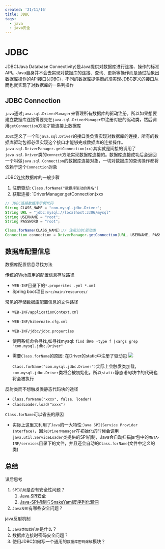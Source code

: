 ```yaml
---
created: '21/11/16'
title: JDBC
tags:
  - java
  - java安全
---
```

# JDBC
JDBC(Java Database Connectivity)是Java提供对数据库进行连接、操作的标准API。Java自身并不会去实现对数据库的连接、查询、更新等操作而是通过抽象出数据库操作的API接口(JDBC)，不同的数据库提供商必须实现JDBC定义的接口从而也就实现了对数据库的一系列操作

## JDBC Connection
`java`通过`java.sql.DriverManager`来管理所有数据库的驱动注册，所以如果想要建立数据库连接需要先在`java.sql.DriverManager`中注册对应的驱动类，然后调用`getConnection`方法才能连接上数据库

 `JDBC`定义了一个叫`java.sql.Driver`的接口类负责实现对数据库的连接，所有的数据库驱动包都必须实现这个接口才能够完成数据库的连接操作。`java.sql.DriverManager.getConnection(xx)`其实就是间接的调用了`java.sql.Driver`类的`connect`方法实现数据库连接的。数据库连接成功后会返回一个叫做`java.sql.Connection`的数据库连接对象，一切对数据库的查询操作都将依赖于这个`Connection`对象

 JDBC连接数据库的一般步骤
  1. 注册驱动: `Class.forName("数据库驱动的类名")`
  2. 获取连接: `DriverManager.getConnection(xxx
  
  ```java
// JDBC连接数据库示例代码
String CLASS_NAME = "com.mysql.jdbc.Driver";
String URL = "jdbc:mysql://localhost:3306/mysql"
String USERNAME = "root";
String PASSWORD = "root";

Class.forName(CLASS_NAME);// 注册JDBC驱动类
Connection connection = DriverManager.getConnection(URL, USERNAME, PASSWORD);
```

## 数据库配置信息
数据库配置信息寻找方法

传统的Web应用的配置信息存放路径
  - `WEB-INF`目录下的`*.properites .yml *.xml`
  - Spring boot项目:`src/main/resources/`

常见的存储数据库配置信息的文件路径
  - `WEB-INF/applicationContext.xml`
  - `WEB-INF/hibernate.cfg.xml`
  - `WEB-INF/jdbc/jdbc.properties`
- 使用系统命令寻找,如寻找mysql: `find 路径 -type f |xargs grep "com.mysql.jdbc.Driver"`

- 需要`Class.forName`的原因: 在Driver的static中注册了驱动包
  ![](https://static.zhishibox.net/20210118/108448336_image-20191208225820692.png)

  `Class.forName("com.mysql.jdbc.Driver")`实际上会触发类加载，`com.mysql.jdbc.Driver`类将会被初始化，所以`static`静态语句块中的代码也将会被执行

反射类而不想触发类静态代码块的途径
  - `Class.forName("xxxx", false, loader)`
  - `ClassLoader.load("xxxx")`

`Class.forName`可以省去的原因
  - 实际上这里又利用了`Java`的一大特性:`Java SPI(Service Provider Interface)`，因为`DriverManager`在初始化的时候会调用`java.util.ServiceLoader`类提供的SPI机制，Java会自动扫描jar包中的`META-INF/services`目录下的文件，并且还会自动的`Class.forName`(文件中定义的类)

## 总结
课后思考
  1. `SPI机制`是否有安全性问题？
      1. [Java SPI安全](http://www.liuhaihua.cn/archives/642853.html)
      2. [Java-SPI机制与SnakeYaml反序列化漏洞](https://ce-automne.github.io/2020/02/08/Java-SPI机制与SnakeYaml反序列化漏洞/)
  2. `Java反射`有哪些安全问题？

java反射机制
  1. `Java类加载机制`是什么？
  2. 数据库连接时密码安全问题？
  3. 使用JDBC如何写一个通用的`数据库密码爆破`模块？